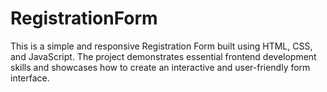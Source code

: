 # RegistrationForm
This is a simple and responsive Registration Form built using HTML, CSS, and JavaScript. The project demonstrates essential frontend development skills and showcases how to create an interactive and user-friendly form interface.
